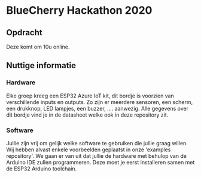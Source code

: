 # BlueCherry Hackathon 2020
## Opdracht

Deze komt om 10u online.

## Nuttige informatie
### Hardware
Elke groep kreeg een ESP32 Azure IoT kit, dit bordje is voorzien van verschillende inputs en outputs. Zo zijn er meerdere sensoren, een scherm, een drukknop, LED lampjes, een buzzer, .... aanwezig. Alle gegevens over dit bordje vind je in de datasheet welke ook in deze repository zit.

### Software
Jullie zijn vrij om gelijk welke software te gebruiken die jullie graag willen. Wij hebben alvast enkele voorbeelden geplaatst in onze 'examples repository'. We gaan er van uit dat jullie de hardware met behulop van de Arduino IDE zullen programmeren. Deze moet je eerst installeren samen met de ESP32 Arduino toolchain.